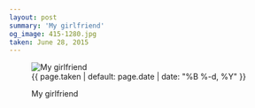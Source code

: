 ```yaml
---
layout: post
summary: 'My girlfriend'
og_image: 415-1280.jpg
taken: June 28, 2015
---
```


<figure class="post">
<img alt="My girlfriend" sizes="(min-width: 700px) 50vw, calc(100vw - 2rem)" src="{{ site.assets_url }}/415-640.jpg" srcset="{{ site.assets_url }}/415-1280.jpg 1280w, {{ site.assets_url }}/415-960.jpg 960w, {{ site.assets_url }}/415-640.jpg 640w, {{ site.assets_url }}/415-320.jpg 320w"/>
<figcaption>
<time>{{ page.taken | default: page.date | date: "%B %-d, %Y" }}</time>
<p>My girlfriend</p>
</figcaption>
</figure>
